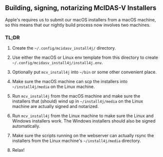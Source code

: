 ## Building, signing, notarizing McIDAS-V Installers

Apple's requires us to submit our macOS installers from a macOS machine, so this means
that our nightly build process now involves two machines.

### TL;DR

1. Create the `~/.config/mcidasv_install4j/` directory.

2. Use either the macOS or Linux env template from this directory to create `~/.config/mcidasv_install4j/install4j.env`.

3. Optionally put `mcv_install4j` into `~/bin` or some other convenient place.

4. Make sure the macOS machine can scp the installers into `~/install4j/media` on the Linux machine.

5. Run `mcv_install4j` from the macOS machine and make sure the installers that (should) wind up in `~/install4j/media` on the Linux machine are actually signed and notarized.

6. Run `mcv_install4j` from the Linux machine to make sure the Linux and Windows installers work. The Windows installers should also be signed automatically.

7. Make sure the scripts running on the webserver can actually rsync the installers from the Linux machine's `~/install4j/media` directory.

8. Relax!

